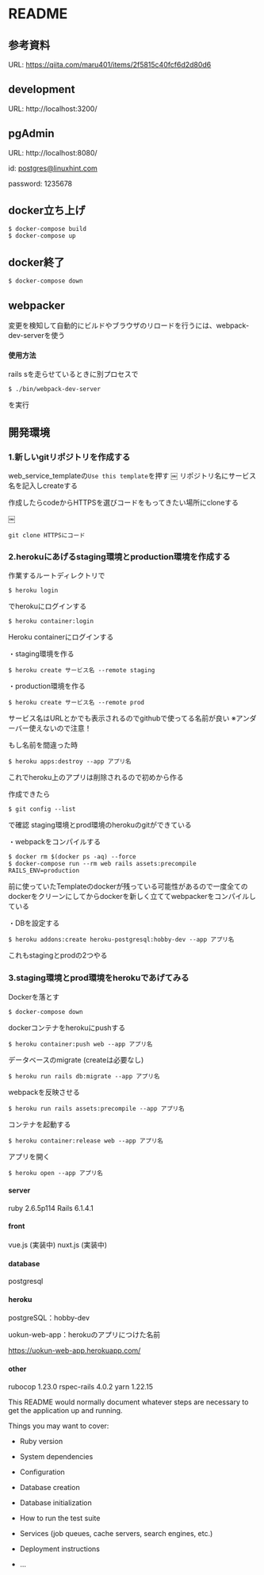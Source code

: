 # README

## 参考資料
URL: https://qiita.com/maru401/items/2f5815c40fcf6d2d80d6

## development
URL: http://localhost:3200/

## pgAdmin
URL: http://localhost:8080/

id: postgres@linuxhint.com

password: 1235678

## docker立ち上げ

```
$ docker-compose build
$ docker-compose up
```

## docker終了

```
$ docker-compose down
```

## webpacker
変更を検知して自動的にビルドやブラウザのリロードを行うには、webpack-dev-serverを使う
#### 使用方法
rails sを走らせているときに別プロセスで
```
$ ./bin/webpack-dev-server
```
を実行

## 開発環境

### 1.新しいgitリポジトリを作成する
web_service_templateの`Use this template`を押す
￼
リポジトリ名にサービス名を記入しcreateする

作成したらcodeからHTTPSを選びコードをもってきたい場所にcloneする


￼
```
git clone HTTPSにコード
```

### 2.herokuにあげるstaging環境とproduction環境を作成する

作業するルートディレクトリで

```
$ heroku login
```
でherokuにログインする

```
$ heroku container:login
```
Heroku containerにログインする

・staging環境を作る

```
$ heroku create サービス名 --remote staging
```

・production環境を作る

```
$ heroku create サービス名 --remote prod
```
サービス名はURLとかでも表示されるのでgithubで使ってる名前が良い
※アンダーバー使えないので注意！

もし名前を間違った時
```
$ heroku apps:destroy --app アプリ名
```
これでheroku上のアプリは削除されるので初めから作る

作成できたら
```
$ git config --list
```
で確認
staging環境とprod環境のherokuのgitができている

・webpackをコンパイルする

```
$ docker rm $(docker ps -aq) --force
$ docker-compose run --rm web rails assets:precompile RAILS_ENV=production
```
前に使っていたTemplateのdockerが残っている可能性があるので一度全てのdockerをクリーンにしてからdockerを新しく立ててwebpackerをコンパイルしている

・DBを設定する

```
$ heroku addons:create heroku-postgresql:hobby-dev --app アプリ名
```
これもstagingとprodの2つやる


### 3.staging環境とprod環境をherokuであげてみる

Dockerを落とす
```
$ docker-compose down
```

dockerコンテナをherokuにpushする
```
$ heroku container:push web --app アプリ名
```

データベースのmigrate (createは必要なし)
```
$ heroku run rails db:migrate --app アプリ名
```
webpackを反映させる
```
$ heroku run rails assets:precompile --app アプリ名
```
コンテナを起動する
```
$ heroku container:release web --app アプリ名
```
アプリを開く
```
$ heroku open --app アプリ名
```
#### server
ruby 2.6.5p114
Rails 6.1.4.1

#### front
vue.js (実装中)
nuxt.js (実装中)

#### database
postgresql

#### heroku
postgreSQL：hobby-dev

uokun-web-app：herokuのアプリにつけた名前

https://uokun-web-app.herokuapp.com/


#### other
rubocop 1.23.0
rspec-rails 4.0.2
yarn 1.22.15


This README would normally document whatever steps are necessary to get the
application up and running.

Things you may want to cover:

* Ruby version

* System dependencies

* Configuration

* Database creation

* Database initialization

* How to run the test suite

* Services (job queues, cache servers, search engines, etc.)

* Deployment instructions

* ...
